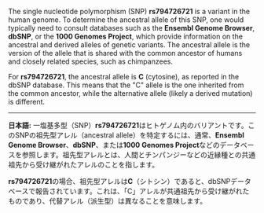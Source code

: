 The single nucleotide polymorphism (SNP) **rs794726721** is a variant in the human genome. To determine the ancestral allele of this SNP, one would typically need to consult databases such as the **Ensembl Genome Browser**, **dbSNP**, or the **1000 Genomes Project**, which provide information on the ancestral and derived alleles of genetic variants. The ancestral allele is the version of the allele that is shared with the common ancestor of humans and closely related species, such as chimpanzees.

For **rs794726721**, the ancestral allele is **C** (cytosine), as reported in the dbSNP database. This means that the "C" allele is the one inherited from the common ancestor, while the alternative allele (likely a derived mutation) is different.

---

**日本語:**
一塩基多型（SNP）**rs794726721**はヒトゲノム内のバリアントです。このSNPの祖先型アレル（ancestral allele）を特定するには、通常、**Ensembl Genome Browser**、**dbSNP**、または**1000 Genomes Project**などのデータベースを参照します。祖先型アレルとは、人間とチンパンジーなどの近縁種との共通祖先から受け継がれたアレルのことを指します。

**rs794726721**の場合、祖先型アレルは**C**（シトシン）であると、dbSNPデータベースで報告されています。これは、「C」アレルが共通祖先から受け継がれたものであり、代替アレル（派生型）は異なることを意味します。

